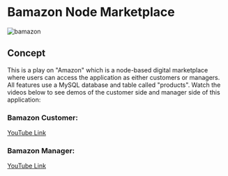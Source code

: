 # Bamazon Node Marketplace
![bamazon](https://user-images.githubusercontent.com/46388110/60454282-11d75f00-9bf9-11e9-9f1f-079035bda730.png)

## Concept
This is a play on "Amazon" which is a node-based digital marketplace where users can access the application as either customers or managers. All features use a MySQL database and table called "products". Watch the videos below to see demos of the customer side and manager side of this application:

### Bamazon Customer: 
[YouTube Link](https://youtu.be/vb-3X6POEaA)

### Bamazon Manager:
[YouTube Link](https://youtu.be/fthehNIz9XY)
